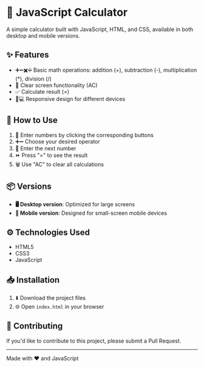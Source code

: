 # 🧮 JavaScript Calculator

A simple calculator built with JavaScript, HTML, and CSS, available in both desktop and mobile versions.

## ✨ Features

- ➕➖✖️➗ Basic math operations: addition (+), subtraction (-), multiplication (*), division (/)
- 🧹 Clear screen functionality (AC)
- ✅ Calculate result (=)
- 📱💻 Responsive design for different devices


## 🚀 How to Use

1. 🔢 Enter numbers by clicking the corresponding buttons
2. ➕➖ Choose your desired operator
3. 🔢 Enter the next number
4. ⏩ Press "=" to see the result
5. 🗑️ Use "AC" to clear all calculations

## 📦 Versions

- **🖥️ Desktop version**: Optimized for large screens
- **📱 Mobile version**: Designed for small-screen mobile devices

## ⚙️ Technologies Used

- HTML5
- CSS3
- JavaScript

## 📥 Installation

1. ⬇️ Download the project files
2. 🌐 Open `index.html` in your browser

## 🤝 Contributing

If you'd like to contribute to this project, please submit a Pull Request.

---

Made with ❤️ and JavaScript
